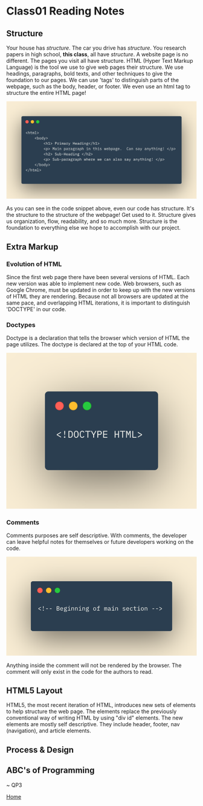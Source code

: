 # Class01 Reading Notes


## Structure

Your house has *structure*.  The car you drive has *structure*.  You research papers in high school, **this class**, all have *structure*.  A website page is no different.  The pages you visit all have structure.  HTML (Hyper Text Markup Language) is the tool we use to give web pages their structure.  We use headings, paragraphs, bold texts, and other techniques to give the foundation to our pages.  We can use 'tags' to distinguish parts of the webpage, such as the body, header, or footer.  We even use an html tag to structure the entire HTML page! 

![HTML Structure](./images/htmlstructure.png)

As you can see in the code snippet above, even our code has structure.  It's the structure to the structure of the webpage!  Get used to it.  Structure gives us organization, flow, readability, and so much more.  Structure is the foundation to everything else we hope to accomplish with our project. 

## Extra Markup

### Evolution of HTML

Since the first web page there have been several versions of HTML.  Each new version was able to implement new code.  Web browsers, such as Google Chrome, must be updated in order to keep up with the new versions of HTML they are rendering.  Because not all browsers are updated at the same pace, and overlapping HTML iterations, it is important to distinguish 'DOCTYPE' in our code.

### Doctypes

Doctype is a declaration that tells the browser which version of HTML the page utilizes.  The doctype is declared at the top of your HTML code. 

![Doctype](./images/doctype.png)

### Comments

Comments purposes are self descriptive.  With comments, the developer can leave helpful notes for themselves or future developers working on the code.  

![Comments](./images/comments.png)

Anything inside the comment will not be rendered by the browser.  The comment will only exist in the code for the authors to read.  

## HTML5 Layout

HTML5, the most recent iteration of HTML, introduces new sets of elements to help structure the web page.   The elements replace the previously conventional way of writing HTML by using "div id" elements.  The new elements are mostly self descriptive.  They include header, footer, nav (navigation), and article elements.  

## Process & Design



## ABC's of Programming




~ QP3

[Home](README.md)